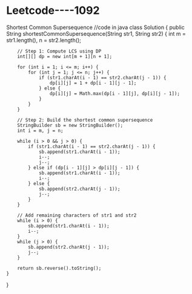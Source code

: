 # Leetcode----1092
Shortest Common Supersequence
//code in java 
class Solution {
    public String shortestCommonSupersequence(String str1, String str2) {
        int m = str1.length(), n = str2.length();
        
        // Step 1: Compute LCS using DP
        int[][] dp = new int[m + 1][n + 1];
        
        for (int i = 1; i <= m; i++) {
            for (int j = 1; j <= n; j++) {
                if (str1.charAt(i - 1) == str2.charAt(j - 1)) {
                    dp[i][j] = 1 + dp[i - 1][j - 1];
                } else {
                    dp[i][j] = Math.max(dp[i - 1][j], dp[i][j - 1]);
                }
            }
        }

        // Step 2: Build the shortest common supersequence
        StringBuilder sb = new StringBuilder();
        int i = m, j = n;

        while (i > 0 && j > 0) {
            if (str1.charAt(i - 1) == str2.charAt(j - 1)) {
                sb.append(str1.charAt(i - 1));
                i--;
                j--;
            } else if (dp[i - 1][j] > dp[i][j - 1]) {
                sb.append(str1.charAt(i - 1));
                i--;
            } else {
                sb.append(str2.charAt(j - 1));
                j--;
            }
        }

        // Add remaining characters of str1 and str2
        while (i > 0) {
            sb.append(str1.charAt(i - 1));
            i--;
        }
        while (j > 0) {
            sb.append(str2.charAt(j - 1));
            j--;
        }

        return sb.reverse().toString();
    }
}
